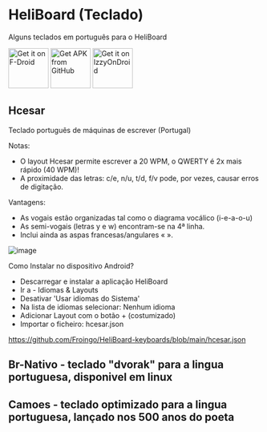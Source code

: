 # HeliBoard (Teclado)
Alguns teclados em português para o HeliBoard

[<img src="https://fdroid.gitlab.io/artwork/badge/get-it-on.png" alt="Get it on F-Droid" height="80">](https://f-droid.org/packages/helium314.keyboard/)
[<img src="https://user-images.githubusercontent.com/663460/26973090-f8fdc986-4d14-11e7-995a-e7c5e79ed925.png" alt="Get APK from GitHub" height="80">](https://github.com/Helium314/HeliBoard/releases/latest)
[<img src="https://gitlab.com/IzzyOnDroid/repo/-/raw/master/assets/IzzyOnDroid.png" alt="Get it on IzzyOnDroid" height="80">](https://apt.izzysoft.de/fdroid/index/apk/helium314.keyboard)

## Hcesar 
Teclado português de máquinas de escrever (Portugal)

Notas:
- O layout Hcesar permite escrever a 20 WPM, o QWERTY é 2x mais rápido (40 WPM)!
- A proximidade das letras: c/e, n/u, t/d, f/v pode, por vezes, causar erros de digitação.


Vantagens:
- As vogais estão organizadas tal como o diagrama vocálico (i-e-a-o-u)
- As semi-vogais (letras y e w) encontram-se na 4ª linha.
- Inclui ainda as aspas francesas/angulares « ».

![image](https://github.com/user-attachments/assets/3a660f80-8a63-4ddd-a98f-c3b9602ebd5b)

Como Instalar no dispositivo Android?
- Descarregar e instalar a aplicação HeliBoard
- Ir a - Idiomas & Layouts
- Desativar 'Usar idiomas do Sistema'
- Na lista de idiomas selecionar: Nenhum idioma
- Adicionar Layout com o botão + (costumizado)
- Importar o ficheiro: hcesar.json
  
https://github.com/Froingo/HeliBoard-keyboards/blob/main/hcesar.json



## Br-Nativo - teclado "dvorak" para a lingua portuguesa, disponivel em linux
## Camoes - teclado optimizado para a lingua portuguesa, lançado nos 500 anos do poeta

